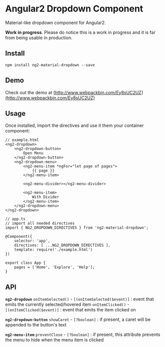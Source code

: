 # Angular2 Dropdown Component

Material-like dropdown component for Angular2.

**Work in progress**. Please do notice this is a work in progress and it is far from being usable in production.

## Install

    npm install ng2-material-dropdown --save

## Demo
Check out the demo at [http://www.webpackbin.com/Ey8sUC2UZ](http://www.webpackbin.com/Ey8sUC2UZ)

## Usage

Once installed, import the directives and use it them your container component:

    // example.html
    <ng2-dropdown>
        <ng2-dropdown-button>
            Open Menu
        </ng2-dropdown-button>
        <ng2-dropdown-menu>
            <ng2-menu-item *ngFor="let page of pages">
                {{ page }}
            </ng2-menu-item>
            
            <ng2-menu-divider></ng2-menu-divider>
            
            <ng2-menu-item>
                With Divider
            </ng2-menu-item>
        </ng2-dropdown-menu>
    </ng2-dropdown>
    
    // app.ts
    // import all needed directives
    import { NG2_DROPDOWN_DIRECTIVES } from 'ng2-material-dropdown';
    
    @Component({
        selector: 'app',
        directives: [ ...NG2_DROPDOWN_DIRECTIVES ],
        template: require('./example.html')
    })
    
    export class App {
        pages = ['Home', 'Explore', 'Help'];
    }
    
 
## API

**`ng2-dropdown`**
`onItemSelected()` - `[(onItemSelected($event)]` : event that emits the currently selected/hovered item
`onItemClicked()` - `[(onItemClicked($event)]` : event that emits the item clicked on


**`ng2-dropdown-button`**
`showCaret` - `[?boolean]` : if present, a caret will be appended to the button's text


**`ng2-menu-item`**
`preventClose` - `[?boolean]` : if present, this attribute prevents the menu to hide when the menu item is clicked
